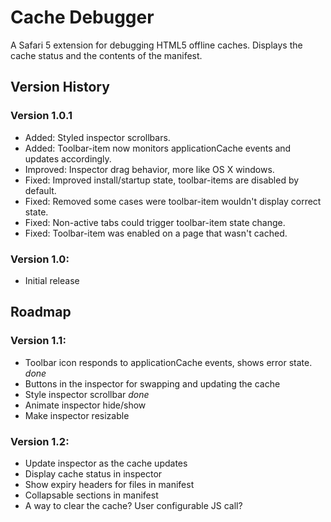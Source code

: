 # Cache Debugger #

A Safari 5 extension for debugging HTML5 offline caches. Displays the cache status and the contents of the manifest.

## Version History ##

### Version 1.0.1 ###
* Added: Styled inspector scrollbars.
* Added: Toolbar-item now monitors applicationCache events and updates accordingly.
* Improved: Inspector drag behavior, more like OS X windows.
* Fixed: Improved install/startup state, toolbar-items are disabled by default. 
* Fixed: Removed some cases were toolbar-item wouldn't display correct state. 
* Fixed: Non-active tabs could trigger toolbar-item state change.
* Fixed: Toolbar-item was enabled on a page that wasn't cached.

### Version 1.0: ###
* Initial release


## Roadmap ##

### Version 1.1: ###
* Toolbar icon responds to applicationCache events, shows error state. *done*
* Buttons in the inspector for swapping and updating the cache
* Style inspector scrollbar *done*
* Animate inspector hide/show
* Make inspector resizable


### Version 1.2: ###
* Update inspector as the cache updates
* Display cache status in inspector
* Show expiry headers for files in manifest
* Collapsable sections in manifest
* A way to clear the cache? User configurable JS call?
